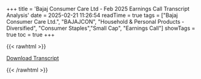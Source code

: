 +++
title = 'Bajaj Consumer Care Ltd - Feb 2025 Earnings Call Transcript Analysis'
date = 2025-02-21 11:26:54
readTime = true
tags = ["Bajaj Consumer Care Ltd.", "BAJAJCON", "Household & Personal Products - Diversified", "Consumer Staples","Small Cap", "Earnings Call"]
showTags = true
toc = true
+++



{{< rawhtml >}}

<div class="button-container">    
    <a href="https://www.bseindia.com/stockinfo/AnnPdfOpen.aspx?Pname=412aac48-f978-4beb-a94a-77d22a11231f.pdf" target="_blank" class="report-button">
      <i class="fas fa-file-pdf"></i> Download Transcript
    </a>
</div>
    
{{< /rawhtml >}}
